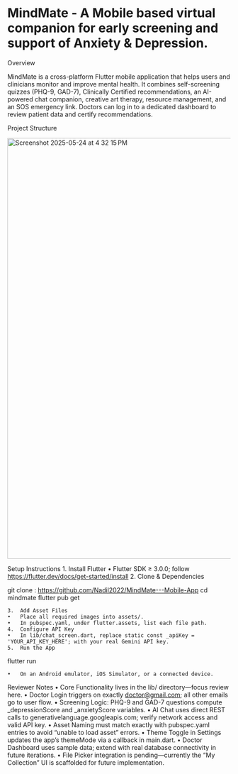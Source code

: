 # MindMate - A Mobile based virtual companion for early screening and support of Anxiety & Depression.

Overview

MindMate is a cross-platform Flutter mobile application that helps users and clinicians monitor and improve mental health.  It combines self-screening quizzes (PHQ-9, GAD-7), Clinically Certified recommendations, an AI-powered chat companion, creative art therapy, resource management, and an SOS emergency link.  Doctors can log in to a dedicated dashboard to review patient data and certify recommendations.

Project Structure
 
<img width="949" alt="Screenshot 2025-05-24 at 4 32 15 PM" src="https://github.com/user-attachments/assets/64d5c358-1f58-4880-9f07-5da0b801ac3d" />


Setup Instructions
	1.	Install Flutter
	•	Flutter SDK ≥ 3.0.0; follow https://flutter.dev/docs/get-started/install
	2.	Clone & Dependencies

git clone : https://github.com/Nadil2022/MindMate---Mobile-App
cd mindmate
flutter pub get


	3.	Add Asset Files
	•	Place all required images into assets/.
	•	In pubspec.yaml, under flutter.assets, list each file path.
	4.	Configure API Key
	•	In lib/chat_screen.dart, replace static const _apiKey = 'YOUR_API_KEY_HERE'; with your real Gemini API key.
	5.	Run the App

flutter run

	•	On an Android emulator, iOS Simulator, or a connected device.

Reviewer Notes
	•	Core Functionality lives in the lib/ directory—focus review here.
	•	Doctor Login triggers on exactly doctor@gmail.com; all other emails go to user flow.
	•	Screening Logic: PHQ-9 and GAD-7 questions compute _depressionScore and _anxietyScore variables.
	•	AI Chat uses direct REST calls to generativelanguage.googleapis.com; verify network access and valid API key.
	•	Asset Naming must match exactly with pubspec.yaml entries to avoid “unable to load asset” errors.
	•	Theme Toggle in Settings updates the app’s themeMode via a callback in main.dart.
	•	Doctor Dashboard uses sample data; extend with real database connectivity in future iterations.
	•	File Picker integration is pending—currently the “My Collection” UI is scaffolded for future implementation.

